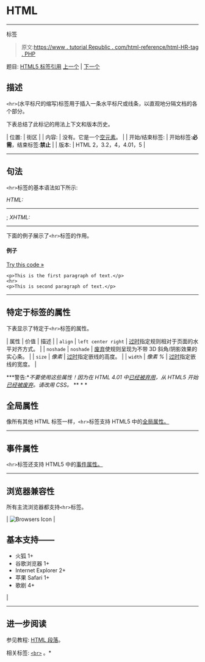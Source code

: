 # HTML

* * *

标签

> 原文:[https://www . tutorial Republic . com/html-reference/html-HR-tag . PHP](https://www.tutorialrepublic.com/html-reference/html-hr-tag.php)

题目: [HTML5 标签引用](html5-tags.php) [上一个](html-headings-tag.php) | [下一个](html-html-tag.php)

## 描述

`<hr>`(水平标尺的缩写)标签用于插入一条水平标尺或线条，以直观地分隔文档的各个部分。

下表总结了此标记的用法上下文和版本历史。

| 位置: | 街区 |
| 内容: | 没有。它是一个[空元素](../html-tutorial/html-elements.php#empty-elements)。 |
| 开始/结束标签: | 开始标签:**必需**，结束标签:**禁止** |
| 版本: | HTML 2，3.2，4，4.01，5 |

* * *

## 句法

`<hr>`标签的基本语法如下所示:

*HTML:*<hr>; *XHTML:*<hr />

下面的例子展示了`<hr>`标签的作用。

#### 例子

[Try this code »](../codelab.php?topic=html&file=hr-tag "Try this code using online Editor")

```
<p>This is the first paragraph of text.</p>
<hr>
<p>This is second paragraph of text.</p>
```

* * *

## 特定于标签的属性

下表显示了特定于`<hr>`标签的属性。

| 属性 | 价值 | 描述 |
| `align` | `left
center
right` | [过时](../definitions.php#obsolete "Not supported in HTML5")指定规则相对于页面的水平对齐方式。 |
| `noshade` | `noshade` | [废弃](../definitions.php#obsolete "Not supported in HTML5")使规则呈现为不带 3D 斜角/阴影效果的实心条。 |
| `size` | *像素* | [过时](../definitions.php#obsolete "Not supported in HTML5")指定嵌线的高度。 |
| `width` | *像素
%* | [过时](../definitions.php#obsolete "Not supported in HTML5")指定嵌线的宽度。 |

 ***警告:**不要使用这些属性！因为在 HTML 4.01 中[已经被弃用](../definitions.php#deprecated)，从 HTML5 开始[已经被废弃](../definitions.php#obsolete)。请改用 CSS。*  ** * *

## 全局属性

像所有其他 HTML 标签一样，`<hr>`标签支持 HTML5 中的[全局属性。](html5-global-attributes.php)

* * *

## 事件属性

`<hr>`标签还支持 HTML5 中的[事件属性。](html5-event-attributes.php)

* * *

## 浏览器兼容性

所有主流浏览器都支持`<hr>`标签。

| ![Browsers Icon](../Images/e9331123c77668c1832e541c2fca1002.png) | 

## 基本支持——

*   火狐 1+
*   谷歌浏览器 1+
*   Internet Explorer 2+
*   苹果 Safari 1+
*   歌剧 4+

 |

* * *

## 进一步阅读

参见教程: [HTML 段落](../html-tutorial/html-paragraphs.php)。

相关标签: [`<br>`](html-br-tag.php) 。*